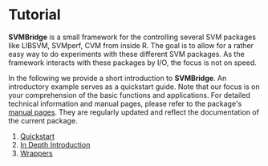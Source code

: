 # Tutorial

**SVMBridge** is a small framework for the controlling several SVM packages like LIBSVM, SVMperf, CVM from inside R. 
The goal is to allow for a rather easy way to do experiments with these different SVM packages. As the framework interacts with these packages by I/O, the focus is not on speed.

In the following we provide a short introduction to **SVMBridge**. An introductory example serves as a quickstart guide.
Note that our focus is on your comprehension of the basic functions and
applications. For detailed technical information and manual pages, please refer to
the package's [manual pages](http://aydindemircioglu.github.io/SVMBridge/man/). They are regularly updated and reflect the documentation of the current package.

1. [Quickstart](quickstart.md)
2. [In Depth Introduction](introduction.md)
3. [Wrappers](wrappers.md)
